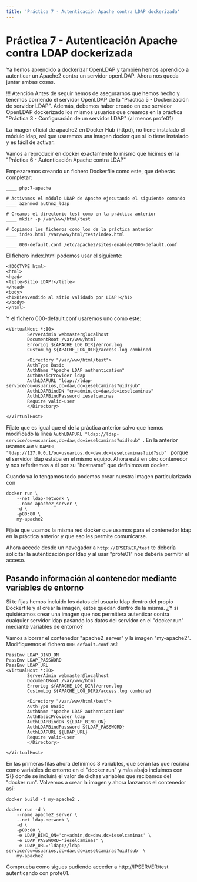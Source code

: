 ```yaml
---
title: 'Práctica 7 - Autenticación Apache contra LDAP dockerizada'
---
```


# Práctica 7 - Autenticación Apache contra LDAP dockerizada

Ya hemos aprendido a dockerizar OpenLDAP y también hemos aprendico a autenticar un Apache2 contra un servidor openLDAP. Ahora nos queda juntar ambas cosas.

!!! Atención
    Antes de seguir hemos de asegurarnos que hemos hecho y tenemos corriendo el servidor OpenLDAP de la "Práctica 5 - Dockerización de servidor LDAP". Además, debemos haber creado en ese servidor OpenLDAP dockerizado los mismos usuarios que creamos en la práctica "Práctica 3 - Configuración de un servidor LDAP" (al menos profe01)

La imagen oficial de apache2 en Docker Hub (httpd), no tiene instalado el módulo ldap, así que usaremos una imagen docker que si lo tiene instalado y es fácil de activar.

Vamos a reproducir en docker exactamente lo mismo que hicimos en la "Práctica 6 - Autenticación Apache contra LDAP"

Empezaremos creando un fichero Dockerfile como este, que deberás completar:

```
____ php:7-apache

# Activamos el módulo LDAP de Apache ejecutando el siguiente comando
____ a2enmod authnz_ldap

# Creamos el directorio test como en la práctica anterior
____ mkdir -p /var/www/html/test

# Copiamos los ficheros como los de la práctica anterior
____ index.html /var/www/html/test/index.html

____ 000-default.conf /etc/apache2/sites-enabled/000-default.conf

```

El fichero index.html podemos usar el siguiente:

```
<!DOCTYPE html>
<html>
<head>
<title>Sitio LDAP!</title>
</head>
<body>
<h1>Bienvendido al sitio validado por LDAP!</h1>
</body>
</html>
```

Y el fichero 000-default.conf usaremos uno como este:

```
<VirtualHost *:80>
        ServerAdmin webmaster@localhost
        DocumentRoot /var/www/html
        ErrorLog ${APACHE_LOG_DIR}/error.log
        CustomLog ${APACHE_LOG_DIR}/access.log combined

        <Directory "/var/www/html/test"> 
        AuthType Basic
        AuthName "Apache LDAP authentication"
        AuthBasicProvider ldap 
        AuthLDAPURL "ldap://ldap-service/ou=usuarios,dc=daw,dc=ieselcaminas?uid?sub" 
        AuthLDAPBindDN "cn=admin,dc=daw,dc=ieselcaminas"
        AuthLDAPBindPassword ieselcaminas
        Require valid-user
        </Directory>

</VirtualHost>
```

Fíjate que es igual que el de la práctica anterior salvo que hemos modificado la línea `AuthLDAPURL "ldap://ldap-service/ou=usuarios,dc=daw,dc=ieselcaminas?uid?sub" `. En la anterior usamos `AuthLDAPURL "ldap://127.0.0.1/ou=usuarios,dc=daw,dc=ieselcaminas?uid?sub" ` porque el servidor ldap estaba en el mismo equipo. Ahora está en otro contenedor y nos referiremos a él por su "hostname" que definimos en docker.

Cuando ya lo tengamos todo podemos crear nuestra imagen particularizada con

```
docker run \
    --net ldap-network \
    --name apache2_server \
    -d \
    -p80:80 \
    my-apache2
```

Fíjate que usamos la misma red docker que usamos para el contenedor ldap en la práctica anterior y que eso les permite comunicarse.

Ahora accede desde un navegador a `http://IPSERVER/test` te debería solicitar la autenticación por ldap y al usar "profe01" nos debería permitir el acceso.

## Pasando información al contenedor mediante variables de entorno

Si te fijas hemos incluido los datos del usuario ldap dentro del propio Dockerfile y al crear la imagen, estos quedan dentro de la misma. ¿Y si quisiéramos crear una imagen que nos permitiera autenticar contra cualquier servidor ldap pasando los datos del servidor en el "docker run" mediante variables de entorno?

Vamos a borrar el contenedor "apache2_server" y la imagen "my-apache2". Modifiquemos el fichero `000-default.conf` así:

```
PassEnv LDAP_BIND_ON
PassEnv LDAP_PASSWORD
PassEnv LDAP_URL
<VirtualHost *:80>
        ServerAdmin webmaster@localhost
        DocumentRoot /var/www/html
        ErrorLog ${APACHE_LOG_DIR}/error.log
        CustomLog ${APACHE_LOG_DIR}/access.log combined

        <Directory "/var/www/html/test">
        AuthType Basic
        AuthName "Apache LDAP authentication"
        AuthBasicProvider ldap
        AuthLDAPBindDN ${LDAP_BIND_ON}
        AuthLDAPBindPassword ${LDAP_PASSWORD}
        AuthLDAPURL ${LDAP_URL}
        Require valid-user
        </Directory>

</VirtualHost>
```

En las primeras filas ahora definimos 3 variables, que serán las que recibirá como variables de entorno en el "docker run" y más abajo incluimos con ${} donde se incluirá el valor de dichas variables que recibamos del "docker run". Volvemos a crear la imagen y ahora lanzamos el contenedor así:

```
docker build -t my-apache2 .

docker run -d \
    --name apache2_server \
    --net ldap-network \
    -d \
    -p80:80 \
    -e LDAP_BIND_ON='cn=admin,dc=daw,dc=ieselcaminas' \
    -e LDAP_PASSWORD='ieselcaminas' \
    -e LDAP_URL='ldap://ldap-service/ou=usuarios,dc=daw,dc=ieselcaminas?uid?sub' \
    my-apache2
```

Comprueba como sigues pudiendo acceder a http://IPSERVER/test autenticando con profe01.